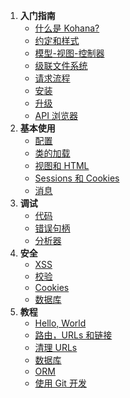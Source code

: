 1. **入门指南**
   - [什么是 Kohana?](about.kohana)
   - [约定和样式](about.conventions)
   - [模型-视图-控制器](about.mvc)
   - [级联文件系统](about.filesystem)
   - [请求流程](about.flow)
   - [安装](about.install)
   - [升级](about.upgrading)
   - [API 浏览器](api)
3. **基本使用**
   - [配置](using.configuration)
   - [类的加载](using.autoloading)
   - [视图和 HTML](using.views)
   - [Sessions 和 Cookies](using.sessions)
   - [消息](using.messages)
6. **调试**
   - [代码](debugging.code)
   - [错误句柄](debugging.errors)
   - [分析器](debugging.profiling)
5. **安全**
   - [XSS](security.xss)
   - [校验](security.validation)
   - [Cookies](security.cookies)
   - [数据库](security.database)
4. **教程**
   - [Hello, World](tutorials.helloworld)
   - [路由，URLs 和链接](tutorials.urls)
   - [清理 URLs](tutorials.removeindex)
   - [数据库](tutorials.databases)
   - [ORM](tutorials.orm)
   - [使用 Git 开发](tutorials.git)
